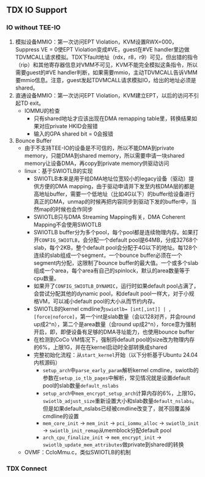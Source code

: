 ## TDX IO Support

### IO without TEE-IO

1. 模拟设备MMIO：第一次访问EPT Violation，KVM设置RWX=000，Suppress VE = 0使EPT Violation变成#VE，guest在#VE handler里边做TDVMCALL请求模拟。TDX下fault地址（rdx，r8，r9）可见，但出错的指令（rip）和其他寄存器信息对VMM不可见，KVM不能完全模拟这条指令，所以需要guest的#VE handler判断，如果需要mmio，主动TDVMCALL告诉VMM要mmio信息。注意，guest发起TDVMCALL请求模拟IO，给出的地址必须是shared。
2. 直通设备MMIO：第一次访问EPT Violation，KVM建立EPT，以后的访问不引起TD exit。
   - IOMMU的检查
     - 只有shared地址才应该出现在DMA remapping table里，转换结果如果对应private HKID会报错
     - 输入的GPA shared bit = 0会报错
3. Bounce Buffer
   - 由于不支持TEE-IO的设备是不可信的，所以不能DMA到private memory，只能DMA到shared memory，所以需要申请一块shared memory让设备DMA，再copy到private memory供驱动访问
   - linux：基于SWIOTLB的实现
     - SWIOTLB本来是用于给DMA地址位宽较小的legacy设备（驱动）提供方便的DMA mapping，由于驱动申请并下发至内核DMA层的都是高地址buffer，需要一个低地址（比如4G以下）的buffer给设备进行真正的DMA，unmap的时候再把内容同步到驱动下发的buffer中，当然map的时候也会作同步
     - SWIOTLB只与DMA Streaming Mapping有关，DMA Coherent Mapping不会使用SWIOTLB
     - SWIOTLB buffer分为多个pool，每个pool都是连续物理内存。如果打开`CONFIG_SWIOTLB`，会分配一个default pool是64MB，分成32768个slab，每个2KB，整个default pool会分配于4G以下的地址。每128个连续的slab组成一个segment，一个bounce buffer必须在一个segment内分配，这限制了bounce buffer的最大值。一个或多个slab组成一个area，每个area有自己的spinlock，默认的area数量等于cpu数量。
     - 如果开了`CONFIG_SWIOTLB_DYNAMIC`，运行时如果default pool占满了，会尝试分配其他的dynamic pool，和default pool一样大，对于小规格VM，可以减小default pool的大小从而节约内存。
     - SWIOTLB的kernel cmdline为`swiotlb= [int[,int]] | ,[force|noforce]`，第一个int是slab数量（会以128对齐，并会round up成2^n），第二个是area数量（会round up成2^n），force意为强制开启，即，即便设备有足够的DMA寻址能力，也使用bounce buffer
     - 在检测到CoCo VM情况下，强制将default pool的size改为物理内存的6%，上限1G，并在在kernel启动时全部转换成shared
     - 完整初始化流程：从`start_kernel`开始（以下分析基于Ubuntu 24.04内核源码）
        - `setup_arch`中`parse_early_param`解析kernel cmdline，swiotlb的参数在`setup_io_tlb_pages`中解析，常见情况就是设置default pool的slab数量`default_nslabs`
        - `setup_arch`中`mem_encrypt_setup_arch`计算内存的6%，上限1G，`swiotlb_adjust_size`重新设置大小和slab数量`default_nslabs`。但是如果default_nslabs已经被cmdline改变了，就不回覆盖掉cmdline的设置
        - `mem_core_init` -> `mem_init` -> `pci_iommu_alloc` -> `swiotlb_init` -> `swiotlb_init_remap`从memblock分配default pool
        - `arch_cpu_finalize_init` -> `mem_encrypt_init` -> `swiotlb_update_mem_attributes`做private到shared的转换
   - OVMF：CcIoMmu.c，类似SWIOTLB的机制

### TDX Connect

